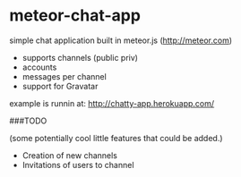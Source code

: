 meteor-chat-app
===============

simple chat application built in meteor.js (http://meteor.com)

- supports channels (public priv)
- accounts 
- messages per channel
- support for Gravatar

example is runnin at: http://chatty-app.herokuapp.com/

###TODO 

(some potentially cool little features that could be added.)

- Creation of new channels
- Invitations of users to channel
